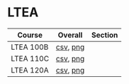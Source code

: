 # LTEA

| Course | Overall | Section |
| ------ | ------- | ------- |
| LTEA 100B | [csv](https://github.com/UCSD-Historical-Enrollment-Data/2025Spring/blob/main/overall/LTEA%20100B.csv), [png](https://raw.githubusercontent.com/UCSD-Historical-Enrollment-Data/2025Spring/main/plot_overall/LTEA%20100B.png) |  |
| LTEA 110C | [csv](https://github.com/UCSD-Historical-Enrollment-Data/2025Spring/blob/main/overall/LTEA%20110C.csv), [png](https://raw.githubusercontent.com/UCSD-Historical-Enrollment-Data/2025Spring/main/plot_overall/LTEA%20110C.png) |  |
| LTEA 120A | [csv](https://github.com/UCSD-Historical-Enrollment-Data/2025Spring/blob/main/overall/LTEA%20120A.csv), [png](https://raw.githubusercontent.com/UCSD-Historical-Enrollment-Data/2025Spring/main/plot_overall/LTEA%20120A.png) |  |
